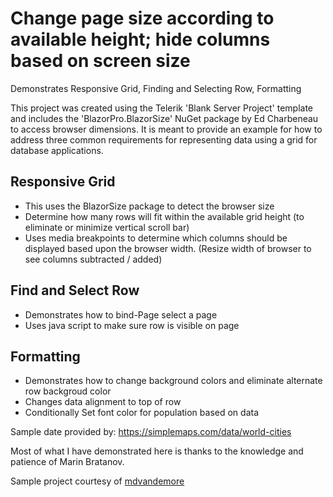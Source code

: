 # Change page size according to available height; hide columns based on screen size

Demonstrates Responsive Grid, Finding and Selecting Row, Formatting

This project was created using the Telerik 'Blank Server Project' template and includes the 'BlazorPro.BlazorSize' NuGet package by Ed Charbeneau to access browser dimensions. It is meant to provide an example for how to address three common requirements for representing data using a grid for database applications.

## Responsive Grid
* This uses the BlazorSize package to detect the browser size
* Determine how many rows will fit within the available grid height (to eliminate or minimize vertical scroll bar)
* Uses media breakpoints to determine which columns should be displayed based upon the browser width. (Resize width of browser to see columns subtracted / added)

## Find and Select Row
* Demonstrates how to bind-Page select a page
* Uses java script to make sure row is visible on page

## Formatting
* Demonstrates how to change background colors and eliminate alternate row backgroud color
* Changes data alignment to top of row
* Conditionally Set font color for population based on data

Sample date provided by: https://simplemaps.com/data/world-cities

Most of what I have demonstrated here is thanks to the knowledge and patience of Marin Bratanov.

Sample project courtesy of [mdvandemore](https://github.com/mdvandemore)
